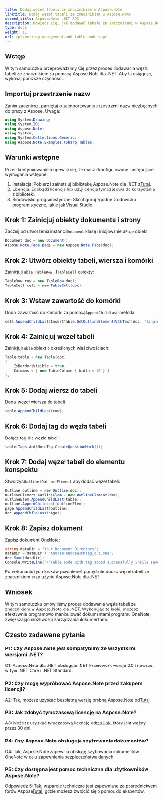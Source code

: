 ```yaml
---
title: Dodaj węzeł tabeli ze znacznikiem w Aspose.Note
linktitle: Dodaj węzeł tabeli ze znacznikiem w Aspose.Note
second_title: Aspose.Note .NET API
description: Dowiedz się, jak dodawać tabele ze znacznikami w Aspose.Note dla .NET. Popraw swoje umiejętności programowego manipulowania dokumentami.
type: docs
weight: 11
url: /pl/net/tag-management/add-table-node-tag/
---
```

## Wstęp

W tym samouczku przeprowadzimy Cię przez proces dodawania węzła tabeli ze znacznikiem za pomocą Aspose.Note dla .NET. Aby to osiągnąć, wykonaj poniższe czynności.

## Importuj przestrzenie nazw

Zanim zaczniesz, pamiętaj o zaimportowaniu przestrzeni nazw niezbędnych do pracy z Aspose. Uwaga:

```csharp
using System.Drawing;
using System.IO;
using Aspose.Note;
using System;
using System.Collections.Generic;
using Aspose.Note.Examples.CSharp.Tables;
```

## Warunki wstępne

Przed kontynuowaniem upewnij się, że masz skonfigurowane następujące wymagania wstępne:

1.  Instalacja: Pobierz i zainstaluj bibliotekę Aspose.Note dla .NET z[Tutaj](https://releases.aspose.com/note/net/).
2.  Licencja: Zdobądź licencję lub użyj[licencja tymczasowa](https://purchase.aspose.com/temporary-license/) do korzystania z biblioteki.
3. Środowisko programistyczne: Skonfiguruj zgodne środowisko programistyczne, takie jak Visual Studio.

## Krok 1: Zainicjuj obiekty dokumentu i strony

 Zacznij od utworzenia instancji`Document` klasę i inicjowanie a`Page` obiekt:

```csharp
Document doc = new Document();
Aspose.Note.Page page = new Aspose.Note.Page(doc);
```

## Krok 2: Utwórz obiekty tabeli, wiersza i komórki

 Zainicjuj`Table`, `TableRow` , I`TableCell` obiekty:

```csharp
TableRow row = new TableRow(doc);
TableCell cell = new TableCell(doc);
```

## Krok 3: Wstaw zawartość do komórki

 Dodaj zawartość do komórki za pomocą`AppendChildLast` metoda:

```csharp
cell.AppendChildLast(InsertTable.GetOutlineElementWithText(doc, "Single cell."));
```

## Krok 4: Zainicjuj węzeł tabeli

 Zainicjuj`Table` obiekt o określonych właściwościach:

```csharp
Table table = new Table(doc)
{
    IsBordersVisible = true,
    Columns = { new TableColumn { Width = 70 } }
};
```

## Krok 5: Dodaj wiersz do tabeli

Dodaj węzeł wiersza do tabeli:

```csharp
table.AppendChildLast(row);
```

## Krok 6: Dodaj tag do węzła tabeli

Dołącz tag dla węzła tabeli:

```csharp
table.Tags.Add(NoteTag.CreateQuestionMark());
```

## Krok 7: Dodaj węzeł tabeli do elementu konspektu

 Stworzyć`Outline` I`OutlineElement` aby dodać węzeł tabeli:

```csharp
Outline outline = new Outline(doc);
OutlineElement outlineElem = new OutlineElement(doc);
outlineElem.AppendChildLast(table);
outline.AppendChildLast(outlineElem);
page.AppendChildLast(outline);
doc.AppendChildLast(page);
```

## Krok 8: Zapisz dokument

Zapisz dokument OneNote:

```csharp
string dataDir = "Your Document Directory";
dataDir = dataDir + "AddTableNodeWithTag_out.one";
doc.Save(dataDir);
Console.WriteLine("\nTable node with tag added successfully.\nFile saved at " + dataDir);
```

Po wykonaniu tych kroków powinieneś pomyślnie dodać węzeł tabeli ze znacznikiem przy użyciu Aspose.Note dla .NET.

## Wniosek

W tym samouczku omówiliśmy proces dodawania węzła tabeli ze znacznikiem w Aspose.Note dla .NET. Wykonując te kroki, możesz efektywnie programowo manipulować dokumentami programu OneNote, zwiększając możliwości zarządzania dokumentami.

## Często zadawane pytania

### P1: Czy Aspose.Note jest kompatybilny ze wszystkimi wersjami .NET?

O1: Aspose.Note dla .NET obsługuje .NET Framework wersje 2.0 i nowsze, w tym .NET Core i .NET Standard.

### P2: Czy mogę wypróbować Aspose.Note przed zakupem licencji?

 A2: Tak, możesz uzyskać bezpłatną wersję próbną Aspose.Note od[Tutaj](https://releases.aspose.com/).

### P3: Jak zdobyć tymczasową licencję na Aspose.Note?

 A3: Możesz uzyskać tymczasową licencję od[ten link](https://purchase.aspose.com/temporary-license/), który jest ważny przez 30 dni.

### P4: Czy Aspose.Note obsługuje szyfrowanie dokumentów?

O4: Tak, Aspose.Note zapewnia obsługę szyfrowania dokumentów OneNote w celu zapewnienia bezpieczeństwa danych.

### P5: Czy dostępna jest pomoc techniczna dla użytkowników Aspose.Note?

 Odpowiedź 5: Tak, wsparcie techniczne jest zapewniane za pośrednictwem forów Aspose[Tutaj](https://forum.aspose.com/c/note/28), gdzie możesz zwrócić się o pomoc do ekspertów.